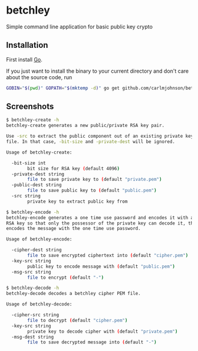 # betchley
Simple command line application for basic public key crypto


## Installation

First install [Go](http://golang.org).

If you just want to install the binary to your current directory and don't care about the source code, run

```bash
GOBIN="$(pwd)" GOPATH="$(mktemp -d)" go get github.com/carlmjohnson/betchley/...
```


## Screenshots
```bash
$ betchley-create -h
betchley-create generates a new public/private RSA key pair.

Use -src to extract the public component out of an existing private key PEM
file. In that case, -bit-size and -private-dest will be ignored.

Usage of betchley-create:

  -bit-size int
        bit size for RSA key (default 4096)
  -private-dest string
        file to save private key to (default "private.pem")
  -public-dest string
        file to save public key to (default "public.pem")
  -src string
        private key to extract public key from

$ betchley-encode -h
betchley-encode generates a one time use password and encodes it with a public
RSA key so that only the possessor of the private key can decode it, then
encodes the message with the one time use password.

Usage of betchley-encode:

  -cipher-dest string
        file to save encrypted ciphertext into (default "cipher.pem")
  -key-src string
        public key to encode message with (default "public.pem")
  -msg-src string
        file to encrypt (default "-")

$ betchley-decode -h
betchley-decode decodes a betchley cipher PEM file.

Usage of betchley-decode:

  -cipher-src string
        file to decrypt (default "cipher.pem")
  -key-src string
        private key to decode cipher with (default "private.pem")
  -msg-dest string
        file to save decrypted message into (default "-")
```
